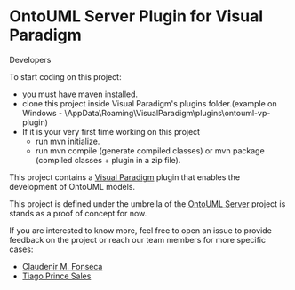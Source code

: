 # OntoUML Server Plugin for Visual Paradigm

Developers

To start coding on this project:
* you must have maven installed.
* clone this project inside Visual Paradigm's plugins folder.(example on Windows  - \AppData\Roaming\VisualParadigm\plugins\ontouml-vp-plugin)
* If it is your very first time working on this project
	* run mvn initialize.
	* run mvn compile (generate compiled classes) or mvn package (compiled classes + plugin in a zip file).

This project contains a [Visual Paradigm](https://www.visual-paradigm.com/) plugin that enables the development of OntoUML models.

This project is defined under the umbrella of the [OntoUML Server](https://github.com/OntoUML/ontouml-server) project is stands as a proof of concept for now.

If you are interested to know more, feel free to open an issue to provide feedback on the project or reach our team members for more specific cases:
 * [Claudenir M. Fonseca](https://github.com/claudenirmf)
 * [Tiago Prince Sales](https://github.com/tgoprince)